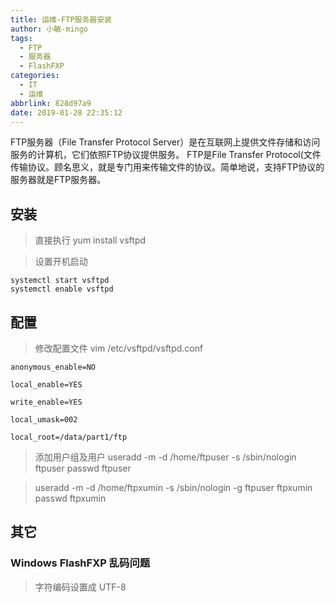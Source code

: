 ```yaml
---
title: 运维-FTP服务器安装
author: 小敏-mingo
tags:
  - FTP
  - 服务器
  - FlashFXP
categories:
  - IT
  - 运维
abbrlink: 828d97a9
date: 2019-01-28 22:35:12
---
```

FTP服务器（File Transfer Protocol Server）是在互联网上提供文件存储和访问服务的计算机，它们依照FTP协议提供服务。 FTP是File Transfer Protocol(文件传输协议。顾名思义，就是专门用来传输文件的协议。简单地说，支持FTP协议的服务器就是FTP服务器。
<!-- more -->

## 安装
  > 直接执行 yum install vsftpd

  > 设置开机启动

```
systemctl start vsftpd
systemctl enable vsftpd
```

## 配置
  > 修改配置文件
  > vim /etc/vsftpd/vsftpd.conf

```
anonymous_enable=NO

local_enable=YES

write_enable=YES

local_umask=002

local_root=/data/part1/ftp
```

  > 添加用户组及用户
  > useradd -m -d /home/ftpuser -s /sbin/nologin ftpuser
  > passwd ftpuser

  > useradd -m -d /home/ftpxumin -s /sbin/nologin -g ftpuser ftpxumin
  > passwd ftpxumin

## 其它
### Windows FlashFXP 乱码问题
> 字符编码设置成 UTF-8
